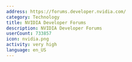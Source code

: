```yaml
---
address: https://forums.developer.nvidia.com/
category: Technology
title: NVIDIA Developer Forums
description: NVIDIA Developer Forums
userCount: 733857
icon: nvidia.png
activity: very high
language: en_US
---
```

